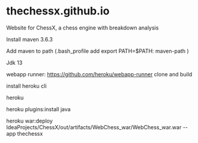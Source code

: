 # thechessx.github.io

Website for ChessX, a chess engine with breakdown analysis

Install maven 3.6.3

Add maven to path (.bash_profile add export PATH=$PATH: maven-path )

Jdk 13

webapp runner: https://github.com/heroku/webapp-runner clone and build

install heroku cli

heroku

heroku plugins:install java

heroku war:deploy IdeaProjects/ChessX/out/artifacts/WebChess_war/WebChess_war.war --app thechessx
